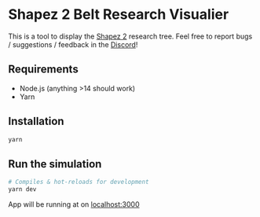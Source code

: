 # Shapez 2 Belt Research Visualier

This is a tool to display the <a href="https://store.steampowered.com/app/2162800/shapez_2/" target="_blank">Shapez 2</a> research tree. Feel free to report bugs / suggestions / feedback in the <a href="https://discord.com/invite/bvq5uGxW8G" target="_blank">Discord</a>!

## Requirements

-   Node.js (anything >14 should work)
-   Yarn

## Installation

```bash
yarn
```

## Run the simulation

```bash
# Compiles & hot-reloads for development
yarn dev
```

App will be running at on [localhost:3000](http://localhost:3000)
